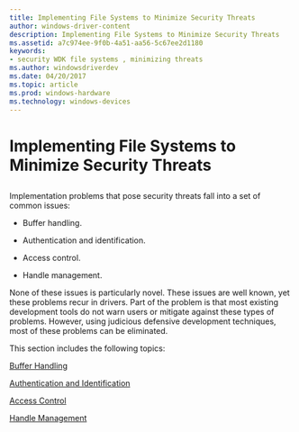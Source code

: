 ```yaml
---
title: Implementing File Systems to Minimize Security Threats
author: windows-driver-content
description: Implementing File Systems to Minimize Security Threats
ms.assetid: a7c974ee-9f0b-4a51-aa56-5c67ee2d1180
keywords:
- security WDK file systems , minimizing threats
ms.author: windowsdriverdev
ms.date: 04/20/2017
ms.topic: article
ms.prod: windows-hardware
ms.technology: windows-devices
---
```


# Implementing File Systems to Minimize Security Threats


## <span id="ddk_implementing_to_minimize_security_threats_if"></span><span id="DDK_IMPLEMENTING_TO_MINIMIZE_SECURITY_THREATS_IF"></span>


Implementation problems that pose security threats fall into a set of common issues:

-   Buffer handling.

-   Authentication and identification.

-   Access control.

-   Handle management.

None of these issues is particularly novel. These issues are well known, yet these problems recur in drivers. Part of the problem is that most existing development tools do not warn users or mitigate against these types of problems. However, using judicious defensive development techniques, most of these problems can be eliminated.

This section includes the following topics:

[Buffer Handling](buffer-handling.md)

[Authentication and Identification](authentication-and-identification.md)

[Access Control](access-control.md)

[Handle Management](handle-management.md)

 

 





